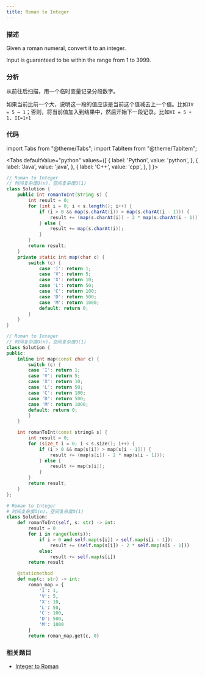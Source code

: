 ```yaml
---
title: Roman to Integer
---
```


### 描述

Given a roman numeral, convert it to an integer.

Input is guaranteed to be within the range from 1 to 3999.

### 分析

从前往后扫描，用一个临时变量记录分段数字。

如果当前比前一个大，说明这一段的值应该是当前这个值减去上一个值。比如`IV = 5 – 1`；否则，将当前值加入到结果中，然后开始下一段记录。比如`VI = 5 + 1, II=1+1`

### 代码

import Tabs from "@theme/Tabs";
import TabItem from "@theme/TabItem";

<Tabs
defaultValue="python"
values={[
{ label: 'Python', value: 'python', },
{ label: 'Java', value: 'java', },
{ label: 'C++', value: 'cpp', },
]
}>
<TabItem value="java">

```java
// Roman to Integer
// 时间复杂度O(n)，空间复杂度O(1)
class Solution {
    public int romanToInt(String s) {
        int result = 0;
        for (int i = 0; i < s.length(); i++) {
            if (i > 0 && map(s.charAt(i)) > map(s.charAt(i - 1))) {
                result += (map(s.charAt(i)) - 2 * map(s.charAt(i - 1)));
            } else {
                result += map(s.charAt(i));
            }
        }
        return result;
    }
    private static int map(char c) {
        switch (c) {
            case 'I': return 1;
            case 'V': return 5;
            case 'X': return 10;
            case 'L': return 50;
            case 'C': return 100;
            case 'D': return 500;
            case 'M': return 1000;
            default: return 0;
        }
    }
}
```

</TabItem>
<TabItem value="cpp">

```cpp
// Roman to Integer
// 时间复杂度O(n)，空间复杂度O(1)
class Solution {
public:
    inline int map(const char c) {
        switch (c) {
        case 'I': return 1;
        case 'V': return 5;
        case 'X': return 10;
        case 'L': return 50;
        case 'C': return 100;
        case 'D': return 500;
        case 'M': return 1000;
        default: return 0;
        }
    }

    int romanToInt(const string& s) {
        int result = 0;
        for (size_t i = 0; i < s.size(); i++) {
            if (i > 0 && map(s[i]) > map(s[i - 1])) {
                result += (map(s[i]) - 2 * map(s[i - 1]));
            } else {
                result += map(s[i]);
            }
        }
        return result;
    }
};
```

</TabItem>

<TabItem value="python">

```python
# Roman to Integer
# 时间复杂度O(n)，空间复杂度O(1)
class Solution:
    def romanToInt(self, s: str) -> int:
        result = 0
        for i in range(len(s)):
            if i > 0 and self.map(s[i]) > self.map(s[i - 1]):
                result += (self.map(s[i]) - 2 * self.map(s[i - 1]))
            else:
                result += self.map(s[i])
        return result

    @staticmethod
    def map(c: str) -> int:
        roman_map = {
            'I': 1,
            'V': 5,
            'X': 10,
            'L': 50,
            'C': 100,
            'D': 500,
            'M': 1000
        }
        return roman_map.get(c, 0)
```

</TabItem>
</Tabs>

### 相关题目

- [Integer to Roman](integer-to-roman.md)
